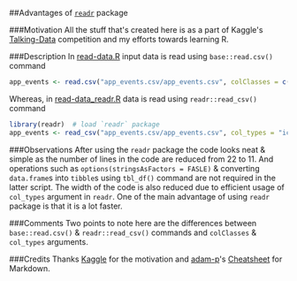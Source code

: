 ##Advantages of [`readr`](https://cran.r-project.org/web/packages/readr/index.html) package

###Motivation
All the stuff that's created here is as a part of Kaggle's [Talking-Data](https://www.kaggle.com/c/talkingdata-mobile-user-demographics) competition and my efforts towards learning R.

###Description
In [read-data.R](https://github.com/puneeth019/TalkingData/blob/master/read-data.R) input data is read using `base::read.csv()` command

```R
app_events <- read.csv("app_events.csv/app_events.csv", colClasses = c("integer", "character", "integer", "integer"))
```

Whereas, in [read-data_readr.R](https://github.com/puneeth019/TalkingData/blob/master/read-data_readr.R) data is read using `readr::read_csv()` command

```R
library(readr)  # load `readr` package
app_events <- read_csv("app_events.csv/app_events.csv", col_types = "icii")
```

###Observations
After using the `readr` package the code looks neat & simple as the number of lines in the code are reduced from 22 to 11. And operations such as `options(stringsAsFactors = FASLE)` & converting `data.frame`s into `tibble`s using `tbl_df()` command are not required in the latter script. The width of the code is also reduced due to efficient usage of `col_types` argument in `readr`. One of the main advantage of using `readr` package is that it is a lot faster.

###Comments
Two points to note here are the differences between `base::read.csv()` & `readr::read_csv()` commands and `colClasses` & `col_types` arguments.

###Credits
Thanks [Kaggle](https://www.kaggle.com/) for the motivation and [adam-p](https://github.com/adam-p)'s [Cheatsheet](https://github.com/adam-p/markdown-here/wiki/Markdown-Cheatsheet) for Markdown.
